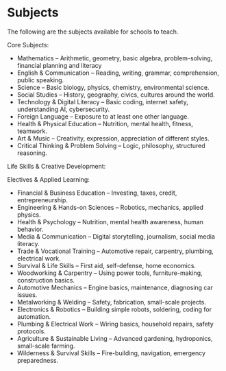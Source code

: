 # Subjects

The following are the subjects available for schools to teach.

Core Subjects:

- Mathematics – Arithmetic, geometry, basic algebra, problem-solving, financial planning and literacy
- English & Communication – Reading, writing, grammar, comprehension, public speaking.
- Science – Basic biology, physics, chemistry, environmental science.
- Social Studies – History, geography, civics, cultures around the world.
- Technology & Digital Literacy – Basic coding, internet safety, understanding AI, cybersecurity.
- Foreign Language – Exposure to at least one other language.
- Health & Physical Education – Nutrition, mental health, fitness, teamwork.
- Art & Music – Creativity, expression, appreciation of different styles.
- Critical Thinking & Problem Solving – Logic, philosophy, structured reasoning.

Life Skills & Creative Development:

Electives & Applied Learning:

- Financial & Business Education – Investing, taxes, credit, entrepreneurship.
- Engineering & Hands-on Sciences – Robotics, mechanics, applied physics.
- Health & Psychology – Nutrition, mental health awareness, human behavior.
- Media & Communication – Digital storytelling, journalism, social media literacy.
- Trade & Vocational Training – Automotive repair, carpentry, plumbing, electrical work.
- Survival & Life Skills – First aid, self-defense, home economics.
- Woodworking & Carpentry – Using power tools, furniture-making, construction basics.
- Automotive Mechanics – Engine basics, maintenance, diagnosing car issues.
- Metalworking & Welding – Safety, fabrication, small-scale projects.
- Electronics & Robotics – Building simple robots, soldering, coding for automation.
- Plumbing & Electrical Work – Wiring basics, household repairs, safety protocols.
- Agriculture & Sustainable Living – Advanced gardening, hydroponics, small-scale farming.
- Wilderness & Survival Skills – Fire-building, navigation, emergency preparedness.
